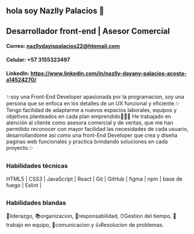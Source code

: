 ## hola soy Nazlly Palacios 👋
## Desarrollador front-end | Asesor Comercial
#### Correo: nazllydayispalacios22@htomail.com
#### Celular: +57 3155323497
#### LinkedIn: https://www.linkedin.com/in/nazlly-dayany-palacios-acosta-a14524270/

## 
✨soy una Front-End Developer apasionada por la programacion, soy una persona que se enfoca en los detalles de un UX funcional y eficiente.✨ Tengo facilidad de adaptarme a nuevos espacios laborales, equipos y objetivos planteados en cada plan emprendido💪🏼😉 He trabajado en atención al cliente como asesora comercial y de ventas, que me han permitido reconocer con mayor facilidad las necesidades de cada usuario, desarrollandome asi como una front-End Developer que crea y diseña paginas web funcionales y practica brindando soluciones en cada proyecto.✨
##
### Habilidades técnicas
HTML5 | CSS3 | JavaScript | React | Git | GitHub | figma | npm | base de fuego | Eslint |
##
### Habilidades blandas
💪líderazgo, 📚organizacion, 🌟responsabilidad, ⏰Gestion del tiempo, 👬trabajo en equipo, 📢comunicacion y 👍Resolucion de problemas.


